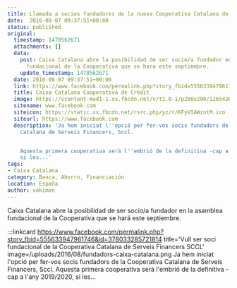 ```yaml
---
title: Llamada a socios fundadores de la nueva Cooperativa Catalana de Serveis Financers
date:  2016-08-07 09:37:51+00:00
status: published
original:
  timestamp: 1470562671
  attachments: []
  data:
    post: Caixa Catalana abre la posibilidad de ser socio/a fundador en la asamblea
      fundacional de la Cooperativa que se hara este septiembre.
    update_timestamp: 1470562671
  date: 2016-08-07 09:37:51+00:00
  link: https://www.facebook.com/permalink.php?story_fbid=555633947961746&id=378033285721814
  title: Caixa Catalana Cooperativa de Crèdit
  image: https://scontent-mad1-1.xx.fbcdn.net/v/t1.0-1/p200x200/12654266_488831207975354_5154443850001407200_n.jpg?_nc_cat=111&_nc_sid=dbb9e7&_nc_ohc=rcwX7vAA5tUAX8L0UoV&_nc_ht=scontent-mad1-1.xx&_nc_tp=6&oh=f73486b1955e4ca21029a2e5fbedcc32&oe=5F55EFCC
  sitename: www.facebook.com
  siteicon: https://static.xx.fbcdn.net/rsrc.php/yz/r/KFyVIAWzntM.ico
  siteurl: https://www.facebook.com
  description: 'Ja hem iniciat l''opció per fer-vos socis fundadors de la Cooperativa
    Catalana de Serveis Financers, Sccl.


    Aquesta primera cooperativa serà l''embrió de la definitiva -cap a l''any 2019/2020,
    si les...'
tags:
- Caixa Catalana
category: Banca, Ahorro, Financiación
location: España
author: vokimon
---
```

Caixa Catalana abre la posibilidad de ser socio/a fundador en la asamblea fundacional de la Cooperativa que se hará este septiembre.

:::linkcard https://www.facebook.com/permalink.php?story_fbid=555633947961746&id=378033285721814 title='Vull ser soci fundacional de la Cooperativa Catalana de Serveis Financers SCCL' image=/uploads/2016/08/fundadors-caixa-catalana.png
    Ja hem iniciat l'opció per fer-vos socis fundadors de la Cooperativa Catalana de Serveis Financers, Sccl.
    Aquesta primera cooperativa serà l'embrió de la definitiva -cap a l'any 2019/2020, si les...


